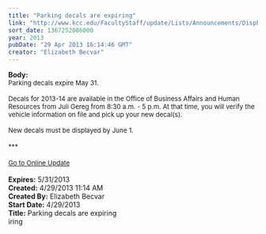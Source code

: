 ```yaml
---
title: "Parking decals are expiring"
link: "http://www.kcc.edu/FacultyStaff/update/Lists/Announcements/DispForm.aspx?ID=1097"
sort_date: 1367252086000
year: 2013
pubDate: "29 Apr 2013 16:14:46 GMT"
creator: "Elizabeth Becvar"
---
```


<div><b>Body:</b> <div class="ExternalClassDCEA5509FB624B5D9DE3F0D94FCF2B2B"><div><font size="2">Parking decals expire May 31. <br />   <br />Decals for 2013-14 are available in the Office of Business Affairs and Human Resources from Juli Gereg from 8:30 a.m. - 5 p.m. At that time, you will verify the vehicle information on file and pick up your new decal(s).<br />    <br />New decals must be displayed by June 1.</font></div>
<div><font size="2"></font> </div>
<div><font size="2">***</font></div>
<div><font size="2"></font> </div>
<div><font size="2"><a href="/FacultyStaff/update/Pages/dailyupdate.aspx">Go to Online Update</a></font><font size="2"></font></div>
<div><font size="2"></font> </div></div></div>
<div><b>Expires:</b> 5/31/2013</div>
<div><b>Created:</b> 4/29/2013 11:14 AM</div>
<div><b>Created By:</b> Elizabeth Becvar</div>
<div><b>Start Date:</b> 4/29/2013</div>
<div><b>Title:</b> Parking decals are expiring</div>
iring</div>
